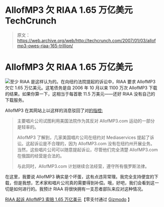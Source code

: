 # AllofMP3 欠 RIAA 1.65 万亿美元 TechCrunch

> 原文：<https://web.archive.org/web/http://techcrunch.com/2007/01/03/allofmp3-owes-riaa-165-trillion/>

# AllofMP3 欠 RIAA 1.65 万亿美元

![](img/047a6bc885a487a28392fa32ffa94176.png)至少 RIAA 是这样认为的。在向纽约法院提起的诉讼中，RIAA 要求 AllofMP3 欠它 1.65 万亿美元。这笔债务是自 2006 年 10 月以来 1100 万次 AllofMP3 下载的结果。如果你算一下，这相当于每首歌 11.5 万美元——还好 RIAA 没有自己的下载服务。

AllofMP3 在其网站上以这样的消息驳回了对[的指控:](https://web.archive.org/web/20221129090850/http://blogs.allofmp3.com/allofmp3/2006/12/26/allofmp3-response-to-complaint-by-major-record-labels/)

> 主要唱片公司试图利用美国法院作为其反对 AllofMP3.com 运动的一部分是轻率的。
> 
> AllofMP3 了解到，几家美国唱片公司在纽约对 Mediaservices 提起了诉讼。这起诉讼是不合理的，因为 AllofMP3.com 没有在纽约州开展业务。当然，这些唱片公司可以随意提起诉讼，尽管他们完全清楚 AllofMP3.com 在俄国的经营是合法的。
> 
> 与此同时，AllofMP3.com 计划继续合法经营，遵守所有俄罗斯法律。

在这里，我要说 AllofMP3 确实是个坏蛋，这有点违背常理。我完全支持便宜的下载，但是我想，艺术家和唱片公司真的需要得到补偿。哦，好吧，我们会看到这一切是如何进行的。我预计 RIAA 将很快拥有一支忍者部队来应对这种情况。

[RIAA 起诉 AllofMP3 索赔 1.65 万亿美元](https://web.archive.org/web/20221129090850/http://www.zeropaid.com/news/8175/RIAA+sues+AllofMP3+for+%241.65+trillion)【零支付通过 [Gizmodo](https://web.archive.org/web/20221129090850/http://www.gizmodo.com/gadgets/home-entertainment/riaa-to-allofmp3-you-owe-us-165-trillion-225689.php) 】